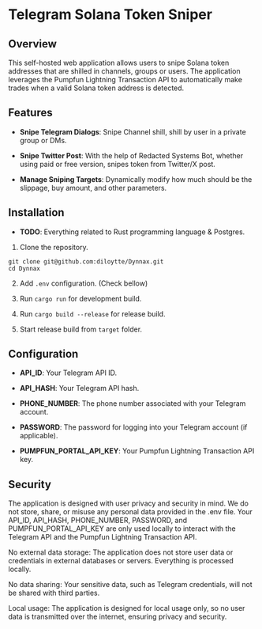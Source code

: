 # Telegram Solana Token Sniper

## Overview

This self-hosted web application allows users to snipe Solana token addresses that are shilled in channels, groups or users.
The application leverages the Pumpfun Lightning Transaction API to automatically make trades when a valid Solana token address is detected.


## Features

- **Snipe Telegram Dialogs**: Snipe Channel shill, shill by user in a private group or DMs.

- **Snipe Twitter Post**: With the help of Redacted Systems Bot, whether using paid or free version, snipes token from Twitter/X post.

- **Manage Sniping Targets**: Dynamically modify how much should be the slippage, buy amount, and other parameters.


## Installation

- **TODO**: Everything related to Rust programming language & Postgres.

1. Clone the repository.

```
git clone git@github.com:diloytte/Dynnax.git
cd Dynnax
```

2. Add `.env` configuration. (Check bellow)

3. Run `cargo run` for development build.

4. Run `cargo build --release` for release build.

5. Start release build from `target` folder.

## Configuration

- **API_ID**: Your Telegram API ID.

- **API_HASH**: Your Telegram API hash.

- **PHONE_NUMBER**: The phone number associated with your Telegram account.

- **PASSWORD**: The password for logging into your Telegram account (if applicable).

- **PUMPFUN_PORTAL_API_KEY**: Your Pumpfun Lightning Transaction API key.

## Security

The application is designed with user privacy and security in mind. We do not store, share, or misuse any personal data provided in the .env file. Your API_ID, API_HASH, PHONE_NUMBER, PASSWORD, and PUMPFUN_PORTAL_API_KEY are only used locally to interact with the Telegram API and the Pumpfun Lightning Transaction API.

No external data storage: The application does not store user data or credentials in external databases or servers. Everything is processed locally.

No data sharing: Your sensitive data, such as Telegram credentials, will not be shared with third parties.

Local usage: The application is designed for local usage only, so no user data is transmitted over the internet, ensuring privacy and security.